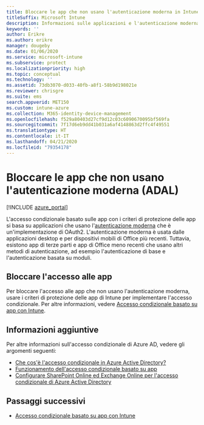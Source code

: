 ```yaml
---
title: Bloccare le app che non usano l'autenticazione moderna in Intune
titleSuffix: Microsoft Intune
description: Informazioni sulle applicazioni e l'autenticazione moderna (ADAL) in Microsoft Intune.
keywords: ''
author: Erikre
ms.author: erikre
manager: dougeby
ms.date: 01/06/2020
ms.service: microsoft-intune
ms.subservice: protect
ms.localizationpriority: high
ms.topic: conceptual
ms.technology: ''
ms.assetid: 73db3070-d033-40fb-a8f1-58b9d198021e
ms.reviewer: chrisgre
ms.suite: ems
search.appverid: MET150
ms.custom: intune-azure
ms.collection: M365-identity-device-management
ms.openlocfilehash: f529a80403d27cf9d12c03c6090670095bf569fa
ms.sourcegitcommit: 7f17d6eb9dd41b031a6af4148863d2ffc4f49551
ms.translationtype: HT
ms.contentlocale: it-IT
ms.lasthandoff: 04/21/2020
ms.locfileid: "79354178"
---
```

# <a name="block-apps-that-dont-use-modern-authentication-adal"></a>Bloccare le app che non usano l'autenticazione moderna (ADAL)

[!INCLUDE [azure_portal](../includes/azure_portal.md)]

L'accesso condizionale basato sulle app con i criteri di protezione delle app si basa su applicazioni che usano l'[autenticazione moderna](https://support.office.com/article/Using-Office-365-modern-authentication-with-Office-clients-776c0036-66fd-41cb-8928-5495c0f9168a) che è un'implementazione di OAuth2. L'autenticazione moderna è usata dalle applicazioni desktop e per dispositivi mobili di Office più recenti. Tuttavia, esistono app di terze parti e app di Office meno recenti che usano altri metodi di autenticazione, ad esempio l'autenticazione di base e l'autenticazione basata su moduli.

## <a name="block-access-to-apps"></a>Bloccare l'accesso alle app

Per bloccare l'accesso alle app che non usano l'autenticazione moderna, usare i criteri di protezione delle app di Intune per implementare l'accesso condizionale. Per altre informazioni, vedere [Accesso condizionale basato su app con Intune](app-based-conditional-access-intune.md).

## <a name="additional-information"></a>Informazioni aggiuntive

Per altre informazioni sull'accesso condizionale di Azure AD, vedere gli argomenti seguenti:
- [Che cos'è l'accesso condizionale in Azure Active Directory?](https://docs.microsoft.com/azure/active-directory/conditional-access/overview)
- [Funzionamento dell'accesso condizionale basato su app](app-based-conditional-access-intune.md#how-app-based-conditional-access-works)
- [Configurare SharePoint Online ed Exchange Online per l'accesso condizionale di Azure Active Directory](https://docs.microsoft.com/azure/active-directory/conditional-access/conditional-access-for-exo-and-spo)

## <a name="next-steps"></a>Passaggi successivi

- [Accesso condizionale basato su app con Intune](app-based-conditional-access-intune.md)
